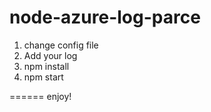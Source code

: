 node-azure-log-parce
====================
1. change config file
2. Add your log
3. npm install
4. npm start

======
enjoy!
